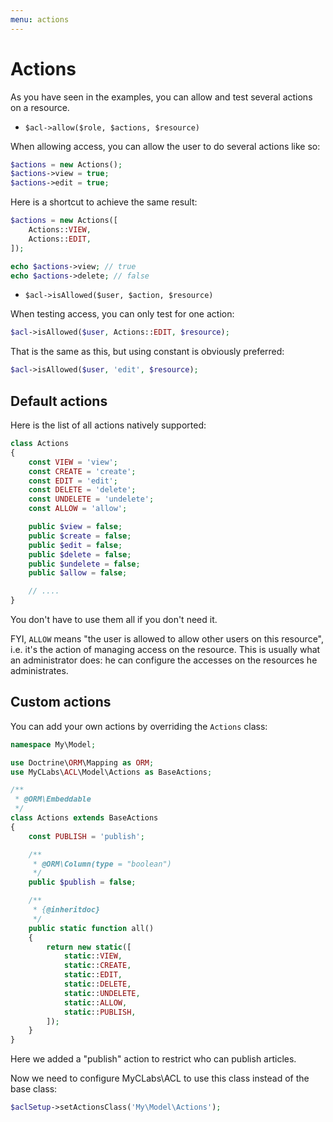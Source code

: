 ```yaml
---
menu: actions
---
```


# Actions

As you have seen in the examples, you can allow and test several actions on a resource.

- `$acl->allow($role, $actions, $resource)`

When allowing access, you can allow the user to do several actions like so:

```php
$actions = new Actions();
$actions->view = true;
$actions->edit = true;
```

Here is a shortcut to achieve the same result:

```php
$actions = new Actions([
    Actions::VIEW,
    Actions::EDIT,
]);

echo $actions->view; // true
echo $actions->delete; // false
```

- `$acl->isAllowed($user, $action, $resource)`

When testing access, you can only test for one action:

```php
$acl->isAllowed($user, Actions::EDIT, $resource);
```

That is the same as this, but using constant is obviously preferred:

```php
$acl->isAllowed($user, 'edit', $resource);
```


## Default actions

Here is the list of all actions natively supported:

```php
class Actions
{
    const VIEW = 'view';
    const CREATE = 'create';
    const EDIT = 'edit';
    const DELETE = 'delete';
    const UNDELETE = 'undelete';
    const ALLOW = 'allow';

    public $view = false;
    public $create = false;
    public $edit = false;
    public $delete = false;
    public $undelete = false;
    public $allow = false;

    // ....
}
```

You don't have to use them all if you don't need it.

FYI, `ALLOW` means "the user is allowed to allow other users on this resource", i.e. it's the action
of managing access on the resource. This is usually what an administrator does: he can configure the
accesses on the resources he administrates.


## Custom actions

You can add your own actions by overriding the `Actions` class:

```php
namespace My\Model;

use Doctrine\ORM\Mapping as ORM;
use MyCLabs\ACL\Model\Actions as BaseActions;

/**
 * @ORM\Embeddable
 */
class Actions extends BaseActions
{
    const PUBLISH = 'publish';

    /**
     * @ORM\Column(type = "boolean")
     */
    public $publish = false;

    /**
     * {@inheritdoc}
     */
    public static function all()
    {
        return new static([
            static::VIEW,
            static::CREATE,
            static::EDIT,
            static::DELETE,
            static::UNDELETE,
            static::ALLOW,
            static::PUBLISH,
        ]);
    }
}
```

Here we added a "publish" action to restrict who can publish articles.

Now we need to configure MyCLabs\ACL to use this class instead of the base class:

```php
$aclSetup->setActionsClass('My\Model\Actions');
```
